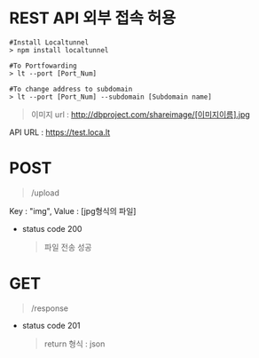 # REST API 외부 접속 허용
    #Install Localtunnel
    > npm install localtunnel

    #To Portfowarding
    > lt --port [Port_Num]
    
    #To change address to subdomain
    > lt --port [Port_Num] --subdomain [Subdomain name]



> 이미지 url : http://dbproject.com/shareimage/[이미지이름].jpg

API URL : https://test.loca.lt
# POST
> /upload

Key : "img", Value : [jpg형식의 파일]
+ status code 200
    > 파일 전송 성공

# GET
> /response
+ status code 201
    > return 형식 : json
